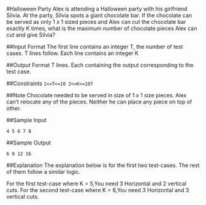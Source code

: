 #Halloween Party
Alex is attending a Halloween party with his girlfriend Silvia. At the party, Silvia spots a giant chocolate bar. If the chocolate can be served as only 1 x 1 sized pieces and Alex can cut the chocolate bar exactly K times, what is the maximum number of chocolate pieces Alex can cut and give Silvia?

##Input Format
The first line contains an integer T, the number of test cases. T lines follow.
Each line contains an integer K

##Output Format
T lines. Each containing the output corresponding to the test case.

##Constraints
`1<=T<=10
2<=K<=107`

##Note
Chocolate needed to be served in size of 1 x 1 size pieces.
Alex can’t relocate any of the pieces. Neither he can place any piece on top of other.

##Sample Input

`4
5
6
7
8`

##Sample Output

`6
9
12
16`

##Explanation
The explanation below is for the first two test-cases. The rest of them follow a similar logic.

For the first test-case where K = 5,You need 3 Horizontal and 2 vertical cuts.
For the second test-case where K = 6,You need 3 Horizontal and 3 vertical cuts.